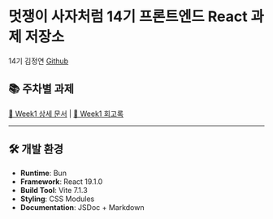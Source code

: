 # 멋쟁이 사자처럼 14기 프론트엔드 React 과제 저장소

14기 김정연 [Github](https://github.com/jungyeon0708)

## 📚 주차별 과제

[📁 Week1 상세 문서](./week1/README.md) | [🤔 Week1 회고록](./week1/RETROSPECTIVE.md)

---

## 🛠 개발 환경

- **Runtime**: Bun
- **Framework**: React 19.1.0
- **Build Tool**: Vite 7.1.3
- **Styling**: CSS Modules
- **Documentation**: JSDoc + Markdown

